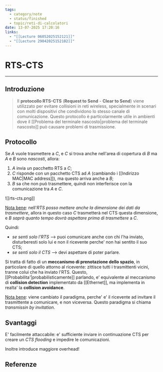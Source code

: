 ```yaml
---
tags:
  - category/note
  - status/finished
  - topic/reti-di-calcolatori
date: 13-07-2025 17:20:16
links:
  - "[[Lecture 06052025152121]]"
  - "[[Lecture 29042025152102]]"
---
```

# RTS-CTS
---
## Introduzione
> Il **protocollo RTS-CTS** (**Request to Send** - **Clear to Send**) viene utilizzato per evitare collisioni in reti wireless, specialmente in scenari con molti dispositivi che condividono lo stesso canale di comunicazione. Questo protocollo è particolarmente utile in ambienti dove il [[Problema del terminale nascosto|problema del terminale nascosto]] può causare problemi di trasmissione.

## Protocollo
Se $A$ vuole trasmettere a $C$, e $C$ si trova anche nell'area di copertura di $B$ ma $A$ e $B$ sono _nascosti_, allora:
1. $A$ invia un pacchetto RTS a $C$;
2. $C$ risponde con un pacchetto CTS ad $A$ (cambiando i [[Indirizzo MAC|MAC address]]), ma questo arriva anche a $B$;
3. $B$ sa che non può trasmettere, quindi non interferisce con la comunicazione tra $A$ e $C$.

![[rts-cts.png]]

<u>Nota bene</u>: nell'_RTS posso mettere anche la dimensione dei dati da trasmettere_, allora in questo caso $C$ trasmetterà nel CTS questa dimensione, e $B$ _saprà quanto tempo dovrà aspettare prima di trasmettere_ a $C$.

Quindi:
- _se senti solo l'RTS_ --> puoi comunicare anche con chi l'ha inviato, disturberesti solo lui e non il ricevente perche' non hai sentito il suo CTS;
- _se senti solo il CTS_ --> devi aspettare di poter parlare.

Si tratta di fatto di un **meccanismo di prenotazione dello spazio**, in particolare di quello attorno al ricevente: zittisce tutti i trasmittenti vicini, tranne colui che ha inviato l'RTS. Questo, [[Probabilita'|probabilisticamente]] parlando, e' equivalente al meccanismo di **collision detection** implementato da [[Ethernet]], ma implementa in realta' la **collision avoidance**.

<u>Nota bene</u>: viene cambiato il paradigma, perche' e' il ricevente ad invitare il trasmittente a comunicare, e non viceversa. Questo paradigma si chiama _transmissin by invitation_.

## Svantaggi
E' facilmente attaccabile: e' sufficiente inviare in continuazione CTS per creare un _CTS flooding_ e impedire le comunicazioni.

Inoltre introduce maggiore overhead!

## Referenze